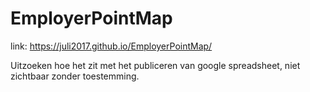 # EmployerPointMap

link: https://juli2017.github.io/EmployerPointMap/

Uitzoeken hoe het zit met het publiceren van google spreadsheet, niet zichtbaar zonder toestemming.
